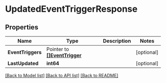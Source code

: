 # UpdatedEventTriggerResponse

## Properties

Name | Type | Description | Notes
------------ | ------------- | ------------- | -------------
**EventTriggers** | Pointer to [**[]EventTrigger**](EventTrigger.md) |  | [optional] 
**LastUpdated** | **int64** |  | [optional] 

[[Back to Model list]](../README.md#documentation-for-models) [[Back to API list]](../README.md#documentation-for-api-endpoints) [[Back to README]](../README.md)


